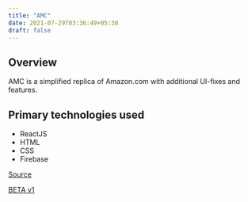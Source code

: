 ```yaml
---
title: "AMC"
date: 2021-07-29T03:36:49+05:30
draft: false
---
```



## Overview  
AMC is a simplified replica of Amazon.com with additional UI-fixes and features.


## Primary technologies used
- ReactJS
- HTML
- CSS
- Firebase


[Source](https://github.com/sert121/amc)  

[BETA v1](https://am-c-3a089.web.app/)